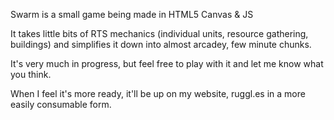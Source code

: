 Swarm is a small game being made in HTML5 Canvas & JS

It takes little bits of RTS mechanics (individual units, resource gathering,
buildings) and simplifies it down into almost arcadey, few minute chunks.

It's very much in progress, but feel free to play with it and let me
know what you think.

When I feel it's more ready, it'll be up on my website, ruggl.es in a
more easily consumable form.
